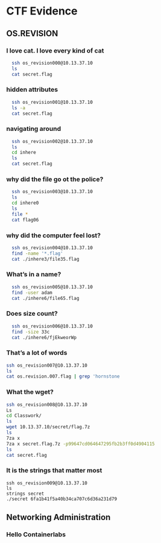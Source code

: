 # CTF Evidence

## OS.REVISION

### I love cat. I love every kind of cat
```bash
  ssh os_revision000@10.13.37.10
  ls 
  cat secret.flag
```
### hidden attributes
```bash
  ssh os_revision001@10.13.37.10
  ls -a
  cat secret.flag
```
### navigating around
```bash
  ssh os_revision002@10.13.37.10
  ls 
  cd inhere
  ls
  cat secret.flag
```
### why did the file go ot the police?
```bash
  ssh os_revision003@10.13.37.10
  ls 
  cd inhere0
  ls
  file *
  cat flag06
```
### why did the computer feel lost?
```bash
  ssh os_revision004@10.13.37.10
  find -name '*.flag'
  cat ./inhere3/file35.flag
```
### What’s in a name?
```bash
  ssh os_revision005@10.13.37.10
  find -user adam
  cat ./inhere6/file65.flag
```
### Does size count?
```bash
  ssh os_revision006@10.13.37.10
  find -size 33c
  cat ./inhere6/fjEkweorWp
```
### That’s a lot of words
~~~bash
ssh os_revision007@10.13.37.10
ls
cat os.revision.007.flag | grep 'hornstone 
~~~
### What the wget?
```bash
ssh os_revision008@10.13.37.10
Ls
cd Classwork/
ls
wget 10.13.37.10/secret/flag.7z
ls
7za x
7za x secret.flag.7z -p99647cd064647295fb2b3ff0d4904115
ls
cat secret.flag
```
### It is the strings that matter most
```’bash
ssh os_revision009@10.13.37.10
ls
strings secret
./secret 6fa1b41f5a40b34ca707c6d36a231d79
```

## Networking Administration
### Hello Containerlabs

